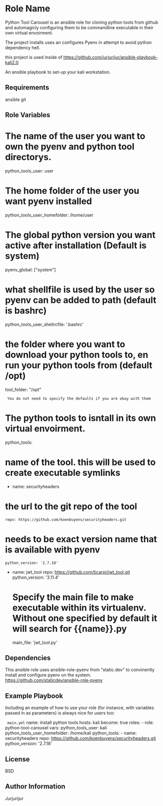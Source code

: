 Role Name
=========

Python Tool Carousel is an ansible role for cloning python tools from github and automagicly configuring them to be commandline executable in their own virtual envoirment. 

The project installs uses an configures Pyenv in attempt to avoid python dependency hell. 

this project is used inside of 
https://github.com/jurjurijur/ansible-playbook-kali2.0

An ansible playbook to set-up your kali workstation.

Requirements 
--------------
ansible 
git 

Role Variables
--------------

# The name of the user you want to own the pyenv and python tool directorys. 
python_tools_user: user 
# The home folder of the user you want pyenv installed 
python_tools_user_homefolder: /home/user


# The global python version you want active after installation (Default is system)
pyenv_global: ["system"]
# what shellfile is used by the user so pyenv can be added to path (default is bashrc)
python_tools_user_shellrcfile: '.bashrc'
# the folder where you want to download your python tools to, en run your python tools from (default /opt)
tool_folder: "/opt"

``` You do not need to specify the defaults if you are okay with them```

# The python tools to isntall in its own virtual envoirment.
python_tools:
  # name of the tool. this will be used to create executable symlinks 
  - name: securityheaders
  # the url to the git repo of the tool
    repo: https://github.com/koenbuyens/securityheaders.git
  # needs to be exact version name that is available with pyenv
    python_version: '2.7.18'
  - name: jwt_tool
    repo: https://github.com/ticarpi/jwt_tool.git
    python_version: '3.11.4'
    # Specify the main file to make executable within its virtualenv. Without one specified by default it will search for {{name}}.py
    main_file: 'jwt_tool.py' 


Dependencies
------------


This ansible role uses ansible-role-pyenv from "static.dev" to convinently install and configure pyenv on the system. https://github.com/staticdev/ansible-role-pyenv


Example Playbook
----------------

Including an example of how to use your role (for instance, with variables passed in as parameters) is always nice for users too:

``` main.yml```
  name: install python tools 
  hosts: kali
  become: true
  roles:
    - role: python-tool-carousel
      vars:
        python_tools_user: kali
        python_tools_user_homefolder: /home/kali
        python_tools:
          - name: securityheaders
            repo: https://github.com/koenbuyens/securityheaders.git
            python_version: '2.7.18'
        
        
                                                  

License
-------

BSD

Author Information
------------------

Jurjurijur
